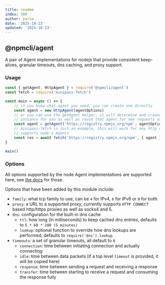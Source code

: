 ```yaml
---
title: readme
index: 300
author: parsa
date: '2025-10-23'
updated: '2025-10-23'
---
```

## @npmcli/agent

A pair of Agent implementations for nodejs that provide consistent keep-alives, granular timeouts, dns caching, and proxy support.

### Usage

```js
const { getAgent, HttpAgent } = require('@npmcli/agent')
const fetch = require('minipass-fetch')

const main = async () => {
    // if you know what agent you need, you can create one directly
    const agent = new HttpAgent(agentOptions)
    // or you can use the getAgent helper, it will determine and create an Agent
    // instance for you as well as reuse that agent for new requests as appropriate
    const agent = getAgent('https://registry.npmjs.org/npm', agentOptions)
    // minipass-fetch is just an example, this will work for any http client that
    // supports node's Agents
    const res = await fetch('https://registry.npmjs.org/npm', { agent })
}

main()
```

### Options

All options supported by the node Agent implementations are supported here, see [the docs](https://nodejs.org/api/http.html#new-agentoptions) for those.

Options that have been added by this module include:

- `family`: what tcp family to use, can be `4` for IPv4, `6` for IPv6 or `0` for both.
- `proxy`: a URL to a supported proxy, currently supports `HTTP CONNECT` based http/https proxies as well as socks4 and 5.
- `dns`: configuration for the built-in dns cache
    - `ttl`: how long (in milliseconds) to keep cached dns entries, defaults to `5 * 60 * 100 (5 minutes)`
    - `lookup`: optional function to override how dns lookups are performed, defaults to `require('dns').lookup`
- `timeouts`: a set of granular timeouts, all default to `0`
    - `connection`: time between initiating connection and actually connecting
    - `idle`: time between data packets (if a top level `timeout` is provided, it will be copied here)
    - `response`: time between sending a request and receiving a response
    - `transfer`: time between starting to receive a request and consuming the response fully
